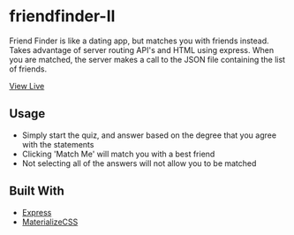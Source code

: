 # friendfinder-II
Friend Finder is like a dating app, but matches you with friends instead. Takes advantage of server routing API's and HTML using express. When you are matched, the server makes a call to the JSON file containing the list of friends.

[View Live](https://frndfndrii.herokuapp.com)

## Usage
* Simply start the quiz, and answer based on the degree that you agree with the statements
* Clicking 'Match Me' will match you with a best friend
* Not selecting all of the answers will not allow you to be matched

## Built With
* [Express](https://expressjs.com)
* [MaterializeCSS](https://materializecss.com)
